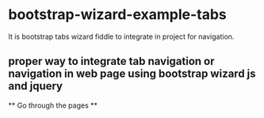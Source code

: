 # bootstrap-wizard-example-tabs
It is bootstrap tabs wizard fiddle to integrate in project for navigation.


## proper way to integrate tab navigation or navigation in web page using bootstrap wizard js and jquery ##
** Go through the pages **
